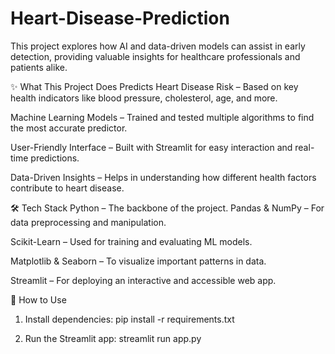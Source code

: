 # Heart-Disease-Prediction
This project explores how AI and data-driven models can assist in early detection, providing valuable insights for healthcare professionals and patients alike.

✨ What This Project Does
Predicts Heart Disease Risk – Based on key health indicators like blood pressure, cholesterol, age, and more.

Machine Learning Models – Trained and tested multiple algorithms to find the most accurate predictor.

User-Friendly Interface – Built with Streamlit for easy interaction and real-time predictions.

Data-Driven Insights – Helps in understanding how different health factors contribute to heart disease.

🛠️ Tech Stack
Python – The backbone of the project.
Pandas & NumPy – For data preprocessing and manipulation.

Scikit-Learn – Used for training and evaluating ML models.

Matplotlib & Seaborn – To visualize important patterns in data.

Streamlit – For deploying an interactive and accessible web app.

🚀 How to Use
1. Install dependencies:
   pip install -r requirements.txt

2. Run the Streamlit app:
   streamlit run app.py


